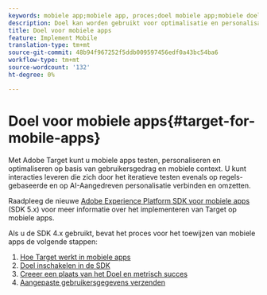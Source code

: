 ```yaml
---
keywords: mobiele app;mobiele app, proces;doel mobiele app;mobiele doellocaties;mobiele app, succesgegevens
description: Doel kan worden gebruikt voor optimalisatie en personalisatie voor mobiele apps
title: Doel voor mobiele apps
feature: Implement Mobile
translation-type: tm+mt
source-git-commit: 48b94f967252f5ddb009597456edf0a43bc54ba6
workflow-type: tm+mt
source-wordcount: '132'
ht-degree: 0%

---
```



# Doel voor mobiele apps{#target-for-mobile-apps}

Met Adobe Target kunt u mobiele apps testen, personaliseren en optimaliseren op basis van gebruikersgedrag en mobiele context. U kunt interacties leveren die zich door het iteratieve testen evenals op regels-gebaseerde en op AI-Aangedreven personalisatie verbinden en omzetten.

Raadpleeg de nieuwe [Adobe Experience Platform SDK voor mobiele apps](https://aep-sdks.gitbook.io/docs/using-mobile-extensions/adobe-target) (SDK 5.x) voor meer informatie over het implementeren van Target op mobiele apps.

Als u de SDK 4.x gebruikt, bevat het proces voor het toewijzen van mobiele apps de volgende stappen:

1. [Hoe Target werkt in mobiele apps](/help/c-target-mobile-app/mobile-how-target-works-mobile-apps.md)
1. [Doel inschakelen in de SDK](/help/c-target-mobile-app/mobile-enable-target-in-sdk.md)
1. [Creeer een plaats van het Doel en metrisch succes](/help/c-target-mobile-app/mobile-create-location-and-metric.md)
1. [Aangepaste gebruikersgegevens verzenden](/help/c-target-mobile-app/mobile-custom-user-data.md)